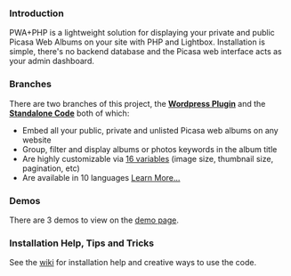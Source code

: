 ### Introduction ###

PWA+PHP is a lightweight solution for displaying your private and public Picasa Web Albums on your site with PHP and Lightbox. Installation is simple, there's no backend database and the Picasa web interface acts as your admin dashboard.

### Branches ###

There are two branches of this project, the **[Wordpress Plugin](WordPressPluginHelp.md)** and the **[Standalone Code](http://code.google.com/p/pwaplusphp/downloads/list)** both of which:

  * Embed all your public, private and unlisted Picasa web albums on any website
  * Group, filter and display albums or photos keywords in the album title
  * Are highly customizable via [16 variables](http://code.google.com/p/pwaplusphp/wiki/ConfigurationOptions) (image size, thumbnail size, pagination, etc)
  * Are available in 10 languages [Learn More...](http://code.google.com/p/pwaplusphp/wiki/LanguageFiles)

### Demos ###

There are 3 demos to view on the [demo page](http://pwaplusphp.smccandl.net/pwademo.php).

### Installation Help, Tips and Tricks ###

See the [wiki](http://code.google.com/p/pwaplusphp/w/list) for installation help and creative ways to use the code.